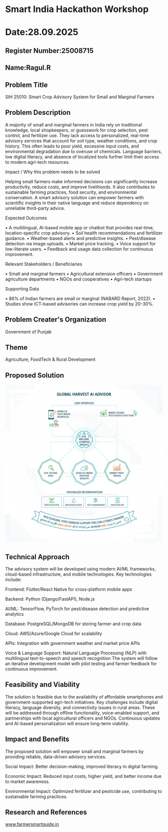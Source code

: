 # Smart India Hackathon Workshop
# Date:28.09.2025
## Register Number:25008715
## Name:Ragul.R
## Problem Title
SIH 25010: Smart Crop Advisory System for Small and Marginal Farmers
## Problem Description
A majority of small and marginal farmers in India rely on traditional knowledge, local shopkeepers, or guesswork for crop selection, pest control, and fertilizer use. They lack access to personalized, real-time advisory services that account for soil type, weather conditions, and crop history. This often leads to poor yield, excessive input costs, and environmental degradation due to overuse of chemicals. Language barriers, low digital literacy, and absence of localized tools further limit their access to modern agri-tech resources.

Impact / Why this problem needs to be solved

Helping small farmers make informed decisions can significantly increase productivity, reduce costs, and improve livelihoods. It also contributes to sustainable farming practices, food security, and environmental conservation. A smart advisory solution can empower farmers with scientific insights in their native language and reduce dependency on unreliable third-party advice.

Expected Outcomes

• A multilingual, AI-based mobile app or chatbot that provides real-time, location-specific crop advisory.
• Soil health recommendations and fertilizer guidance.
• Weather-based alerts and predictive insights.
• Pest/disease detection via image uploads.
• Market price tracking.
• Voice support for low-literate users.
• Feedback and usage data collection for continuous improvement.

Relevant Stakeholders / Beneficiaries

• Small and marginal farmers
• Agricultural extension officers
• Government agriculture departments
• NGOs and cooperatives
• Agri-tech startups

Supporting Data

• 86% of Indian farmers are small or marginal (NABARD Report, 2022).
• Studies show ICT-based advisories can increase crop yield by 20–30%.

## Problem Creater's Organization
Government of Punjab

## Theme
Agriculture, FoodTech & Rural Development

## Proposed Solution
![alt text](sih.jpg)

## Technical Approach
The advisory system will be developed using modern AI/ML frameworks, cloud-based infrastructure, and mobile technologies. Key technologies include:

Frontend: Flutter/React Native for cross-platform mobile apps

Backend: Python (Django/FastAPI), Node.js

AI/ML: TensorFlow, PyTorch for pest/disease detection and predictive analytics

Database: PostgreSQL/MongoDB for storing farmer and crop data

Cloud: AWS/Azure/Google Cloud for scalability

APIs: Integration with government weather and market price APIs

Voice & Language Support: Natural Language Processing (NLP) with multilingual text-to-speech and speech recognition
The system will follow an iterative development model with pilot testing and farmer feedback for continuous improvement.

## Feasibility and Viability
The solution is feasible due to the availability of affordable smartphones and government-supported agri-tech initiatives. Key challenges include digital literacy, language diversity, and connectivity issues in rural areas. These will be addressed through offline functionality, voice-enabled support, and partnerships with local agricultural officers and NGOs. Continuous updates and AI-based personalization will ensure long-term viability.

## Impact and Benefits
The proposed solution will empower small and marginal farmers by providing reliable, data-driven advisory services.

Social Impact: Better decision-making, improved literacy in digital farming.

Economic Impact: Reduced input costs, higher yield, and better income due to market awareness.

Environmental Impact: Optimized fertilizer and pesticide use, contributing to sustainable farming practices.

## Research and References
www.farmersmartguide.in